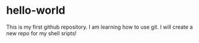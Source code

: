 # hello-world
This is my first github repository.
I am learning how to use git. I will create a new repo for my shell sripts!
